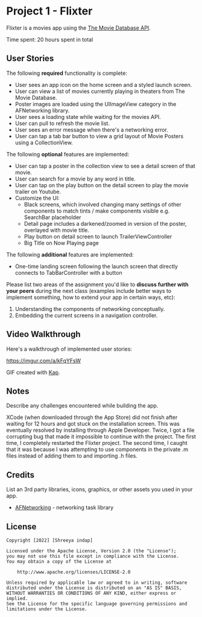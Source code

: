 # Project 1 - Flixter

Flixter is a movies app using the [The Movie Database API](http://docs.themoviedb.apiary.io/#).

Time spent: 20 hours spent in total

## User Stories

The following **required** functionality is complete:

- User sees an app icon on the home screen and a styled launch screen.
- User can view a list of movies currently playing in theaters from The Movie Database.
- Poster images are loaded using the UIImageView category in the AFNetworking library.
- User sees a loading state while waiting for the movies API.
- User can pull to refresh the movie list.
- User sees an error message when there's a networking error.
- User can tap a tab bar button to view a grid layout of Movie Posters using a CollectionView.

The following **optional** features are implemented:

- User can tap a poster in the collection view to see a detail screen of that movie.
- User can search for a movie by any word in title.
- User can tap on the play button on the detail screen to play the movie trailer on Youtube.
- Customize the UI:
    - Black screens, which involved changing many settings of other components to match tints / make components visible e.g. SearchBar placeholder
    - Detail page includes a darkened/zoomed in version of the poster, overlayed with movie title.
    - Play button on detail screen to launch TrailerViewController
    - Big Title on Now Playing page

The following **additional** features are implemented:

- One-time landing screen following the launch screen that directly connects to TabBarController with a button

Please list two areas of the assignment you'd like to **discuss further with your peers** during the next class (examples include better ways to implement something, how to extend your app in certain ways, etc):

1. Understanding the components of networking conceptually.
2. Embedding the current screens in a navigation controller.

## Video Walkthrough

Here's a walkthrough of implemented user stories:

https://imgur.com/a/kFqYFsW

GIF created with [Kap](https://getkap.co/).

## Notes

Describe any challenges encountered while building the app.

XCode (when downloaded through the App Store) did not finish after waiting for 12 hours and got stuck on the installation screen. This was eventually resolved by installing through Apple Developer. 
Twice, I got a file corrupting bug that made it impossible to continue with the project. The first time, I completely restarted the Flixter project. The second time, I caught that it was because I was attempting to use components in the private .m files instead of adding them to and importing .h files.

## Credits

List an 3rd party libraries, icons, graphics, or other assets you used in your app.

- [AFNetworking](https://github.com/AFNetworking/AFNetworking) - networking task library

## License

    Copyright [2022] [Shreeya indap]

    Licensed under the Apache License, Version 2.0 (the "License");
    you may not use this file except in compliance with the License.
    You may obtain a copy of the License at

        http://www.apache.org/licenses/LICENSE-2.0

    Unless required by applicable law or agreed to in writing, software
    distributed under the License is distributed on an "AS IS" BASIS,
    WITHOUT WARRANTIES OR CONDITIONS OF ANY KIND, either express or implied.
    See the License for the specific language governing permissions and
    limitations under the License.
